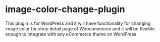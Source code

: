 # image-color-change-plugin
This plugin is for WordPress and it will have functionality for changing image color for shop detail page of Woocommerce and it will be flexible enough to integrate with any eCommerce theme on WordPress
